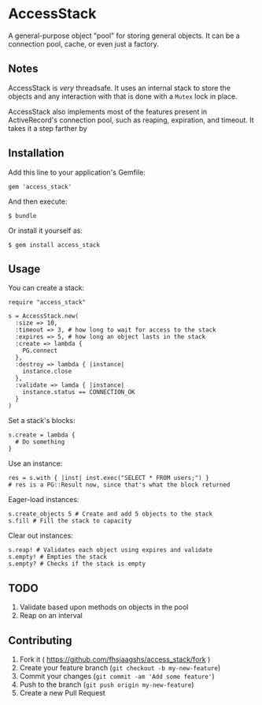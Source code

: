 # AccessStack

A general-purpose object "pool" for storing general objects. It can be a connection pool, cache, or even just a factory.

## Notes

AccessStack is *very* threadsafe. It uses an internal stack to store the objects and any interaction with that is done with a `Mutex` lock in place.

AccessStack also implements most of the features present in ActiveRecord's connection pool, such as reaping, expiration, and timeout. It takes it a step farther by 

## Installation

Add this line to your application's Gemfile:

    gem 'access_stack'

And then execute:

    $ bundle

Or install it yourself as:

    $ gem install access_stack

## Usage

You can create a stack:

	require "access_stack"

	s = AccessStack.new(
	  :size => 10,
	  :timeout => 3, # how long to wait for access to the stack
	  :expires => 5, # how long an object lasts in the stack
	  :create => lambda {
	    PG.connect
	  },
	  :destroy => lambda { |instance|
	    instance.close
	  },
	  :validate => lamda { |instance|
	    instance.status == CONNECTION_OK
	  }
	)
	
Set a stack's blocks:

	s.create = lambda {
	  # Do something
	}
	
Use an instance:

	res = s.with { |inst| inst.exec("SELECT * FROM users;") }
	# res is a PG::Result now, since that's what the block returned
	
Eager-load instances:
	
	s.create_objects 5 # Create and add 5 objects to the stack
	s.fill # Fill the stack to capacity
	
Clear out instances:

	s.reap! # Validates each object using expires and validate
	s.empty! # Empties the stack
	s.empty? # Checks if the stack is empty


## TODO

1. Validate based upon methods on objects in the pool
2. Reap on an interval

## Contributing

1. Fork it ( https://github.com/fhsjaagshs/access_stack/fork )
2. Create your feature branch (`git checkout -b my-new-feature`)
3. Commit your changes (`git commit -am 'Add some feature'`)
4. Push to the branch (`git push origin my-new-feature`)
5. Create a new Pull Request
